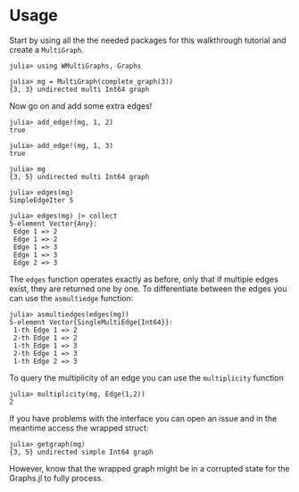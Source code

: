 # Usage

Start by using all the the needed packages for this walkthrough tutorial and create a `MultiGraph`.
```jldoctest walkthrough 
julia> using WMultiGraphs, Graphs

julia> mg = MultiGraph(complete_graph(3))
{3, 3} undirected multi Int64 graph
```

Now go on and add some extra edges!

```jldoctest walkthrough 
julia> add_edge!(mg, 1, 2)
true

julia> add_edge!(mg, 1, 3)
true

julia> mg
{3, 5} undirected multi Int64 graph

julia> edges(mg)
SimpleEdgeIter 5

julia> edges(mg) |> collect
5-element Vector{Any}:
 Edge 1 => 2
 Edge 1 => 2
 Edge 1 => 3
 Edge 1 => 3
 Edge 2 => 3
```

The `edges` function operates exactly as before, only that if multiple edges exist, they are returned one by one.
To differentiate between the edges you can use the `asmultiedge` function:

```jldoctest walkthrough 
julia> asmultiedges(edges(mg))
5-element Vector{SingleMultiEdge{Int64}}:
 1-th Edge 1 => 2
 2-th Edge 1 => 2
 1-th Edge 1 => 3
 2-th Edge 1 => 3
 1-th Edge 2 => 3
```

To query the multiplicity of an edge you can use the `multiplicity` function

```jldoctest walkthrough 
julia> multiplicity(mg, Edge(1,2))
2
```

If you have problems with the interface you can open an issue and in the meantime  access the wrapped struct:
```
julia> getgraph(mg)
{3, 5} undirected simple Int64 graph
```
However, know that the wrapped graph might be in a corrupted state for the Graphs.jl to fully process.
